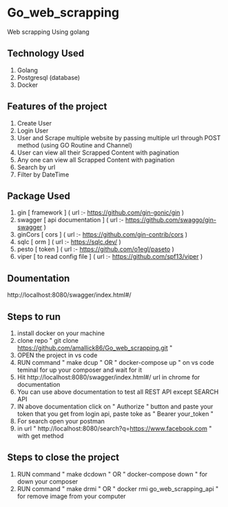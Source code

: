 # Go_web_scrapping

Web scrapping Using golang

## Technology Used

1. Golang
2. Postgresql (database)
3. Docker

## Features of the project

1. Create User
2. Login User
3. User and Scrape multiple website by passing multiple url through POST method (using GO Routine and Channel)
4. User can view all their Scrapped Content with pagination
5. Any one can view all Scrapped Content with pagination
6. Search by url
7. Filter by DateTime

## Package Used

1. gin [ framework ] ( url :- https://github.com/gin-gonic/gin )
2. swagger [ api documentation ] ( url :- https://github.com/swaggo/gin-swagger )
3. ginCors [ cors ] ( url :- https://github.com/gin-contrib/cors )
4. sqlc [ orm ] ( url :- https://sqlc.dev/ )
5. pesto [ token ] ( url :- https://github.com/o1egl/paseto )
6. viper [ to read config file ] ( url :- https://github.com/spf13/viper )

## Doumentation

http://localhost:8080/swagger/index.html#/

## Steps to run

1. install docker on your machine
2. clone repo " git clone https://github.com/amallick86/Go_web_scrapping.git "
3. OPEN the project in vs code
4. RUN command " make dcup " OR " docker-compose up " on vs code teminal for up your composer and wait for it
5. Hit http://localhost:8080/swagger/index.html#/ url in chrome for documentation
6. You can use above documentation to test all REST API except SEARCH API
7. IN above documentation click on " Authorize " button and paste your token that you get from login api, paste toke as " Bearer your_token "
8. For search open your postman
9. in url " http://localhost:8080/search?q=https://www.facebook.com " with get method

## Steps to close the project

1. RUN command " make dcdown " OR " docker-compose down " for down your composer
2. RUN command " make drmi " OR " docker rmi go_web_scrapping_api " for remove image from your computer
